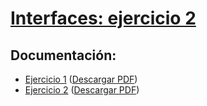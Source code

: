 # [Interfaces: ejercicio 2](https://adaits-2daw-interfaces-grupo3.github.io/ejercicio-2/src/index.html)

## Documentación:

* [Ejercicio 1](https://github.com/adaits-2daw-interfaces-grupo3/ejercicio-2/blob/master/documentacion/Ejercicio%201.pdf) ([Descargar PDF](https://github.com/adaits-2daw-interfaces-grupo3/ejercicio-2/raw/master/documentacion/Ejercicio%201.pdf))
* [Ejercicio 2](https://raw.githubusercontent.com/adaits-2daw-cliente-grupo1/ejercicio-1/master/documentacion/Ejercicio%202.pdf) ([Descargar PDF](https://github.com/adaits-2daw-interfaces-grupo3/ejercicio-2/raw/master/documentacion/Ejercicio%202.pdf))
